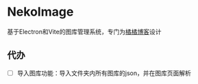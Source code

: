 # NekoImage

基于Electron和Vite的图库管理系统，专门为[橘橘博客](https://blog.nekoorange.cn)设计

## 代办

- [ ] 导入图库功能：导入文件夹内所有图库的json，并在图库页面解析
